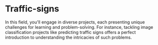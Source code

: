 # Traffic-signs
In this field, you'll engage in diverse projects, each presenting unique challenges for learning and problem-solving. For instance, tackling image classification projects like predicting traffic signs offers a perfect introduction to understanding the intricacies of such problems.
